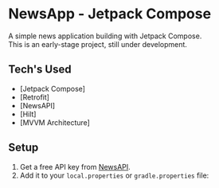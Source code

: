 # NewsApp - Jetpack Compose

A simple news application building with Jetpack Compose.  
This is an early-stage project, still under development.

## Tech's Used
- [Jetpack Compose]
- [Retrofit] 
- [NewsAPI]
- [Hilt]
- [MVVM Architecture]

## Setup
1. Get a free API key from [NewsAPI](https://newsapi.org/).  
2. Add it to your `local.properties` or `gradle.properties` file:
